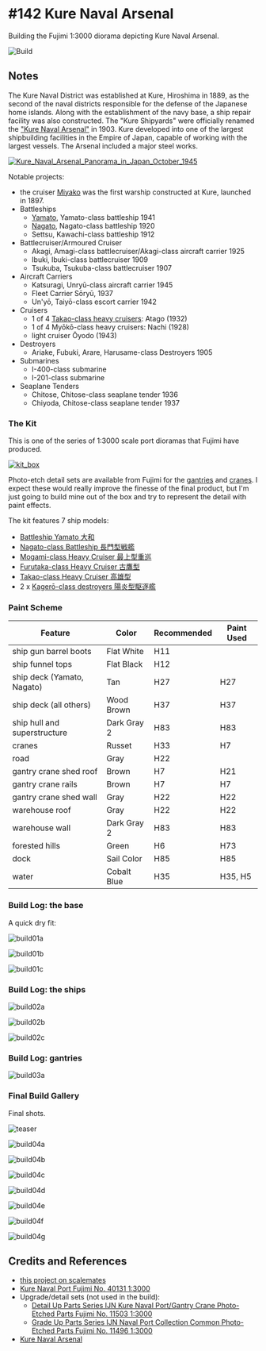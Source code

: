 # #142 Kure Naval Arsenal

Building the Fujimi 1:3000 diorama depicting Kure Naval Arsenal.

![Build](./assets/KureNavalArsenal_build.jpg?raw=true)

## Notes

The Kure Naval District was established at Kure, Hiroshima in 1889, as the second of the naval districts responsible for the defense of the Japanese home islands. Along with the establishment of the navy base, a ship repair facility was also constructed.  The "Kure Shipyards" were officially renamed the
["Kure Naval Arsenal"](https://en.wikipedia.org/wiki/Kure_Naval_Arsenal)
in 1903. Kure developed into one of the largest shipbuilding facilities in the Empire of Japan, capable of working with the largest vessels. The Arsenal included a major steel works.

[![Kure_Naval_Arsenal_Panorama_in_Japan_October_1945](./assets/Kure_Naval_Arsenal_Panorama_in_Japan_October_1945.jpg)](https://en.wikipedia.org/wiki/Kure_Naval_Arsenal)

Notable projects:

* the cruiser [Miyako](https://en.wikipedia.org/wiki/Japanese_cruiser_Miyako) was the first warship constructed at Kure, launched in 1897.
* Battleships
    * [Yamato](https://en.wikipedia.org/wiki/Japanese_battleship_Yamato), Yamato-class battleship 1941
    * [Nagato](https://en.wikipedia.org/wiki/Japanese_battleship_Nagato), Nagato-class battleship 1920
    * Settsu, Kawachi-class battleship 1912
* Battlecruiser/Armoured Cruiser
    * Akagi, Amagi-class battlecruiser/Akagi-class aircraft carrier 1925
    * Ibuki, Ibuki-class battlecruiser 1909
    * Tsukuba, Tsukuba-class battlecruiser 1907
* Aircraft Carriers
    * Katsuragi, Unryū-class aircraft carrier 1945
    * Fleet Carrier Sōryū, 1937
    * Un'yō, Taiyō-class escort carrier 1942
* Cruisers
    * 1 of 4 [Takao-class heavy cruisers](https://en.wikipedia.org/wiki/Takao-class_cruiser): Atago (1932)
    * 1 of 4 Myōkō-class heavy cruisers: Nachi (1928)
    * light cruiser Ōyodo (1943)
* Destroyers
    * Ariake, Fubuki, Arare, Harusame-class Destroyers 1905
* Submarines
    * I-400-class submarine
    * I-201-class submarine
* Seaplane Tenders
    * Chitose, Chitose-class seaplane tender 1936
    * Chiyoda, Chitose-class seaplane tender 1937

### The Kit

This is one of the series of 1:3000 scale port dioramas that Fujimi have produced.

[![kit_box](./assets/kit_box.jpg)](https://www.scalemates.com/kits/fujimi-40131-kure-naval-port--993916)

Photo-etch detail sets are available from Fujimi for the
[gantries](https://www.scalemates.com/kits/fujimi-11503-ijn-kure-naval-port-gantry-crane-photo-etched-parts--1028650)
and
[cranes](https://www.scalemates.com/kits/fujimi-11496-ijn-naval-port-collection-common-photo-etched-parts--1019727).
I expect these would really improve the finesse of the final product, but I'm just going to build mine out of the box and try to represent the detail with paint effects.

The kit features 7 ship models:

* [Battleship Yamato ⼤和](https://en.wikipedia.org/wiki/Japanese_battleship_Yamato)
* [Nagato-class Battleship 長門型戦艦](https://en.wikipedia.org/wiki/Nagato-class_battleship)
* [Mogami-class Heavy Cruiser 最上型重巡](https://en.wikipedia.org/wiki/Mogami-class_cruiser)
* [Furutaka-class Heavy Cruiser 古鷹型](https://en.wikipedia.org/wiki/Furutaka-class_cruiser)
* [Takao-class Heavy Cruiser ⾼雄型](https://en.wikipedia.org/wiki/Takao-class_cruiser)
* 2 x [Kagerō-class destroyers 陽炎型駆逐艦](https://en.wikipedia.org/wiki/Kager%C5%8D-class_destroyer)

### Paint Scheme

| Feature                      | Color                | Recommended | Paint Used |
|------------------------------|----------------------|-------------|------------|
| ship gun barrel boots        | Flat White           | H11         |            |
| ship funnel tops             | Flat Black           | H12         |            |
| ship deck (Yamato, Nagato)   | Tan                  | H27         | H27        |
| ship deck (all others)       | Wood Brown           | H37         | H37        |
| ship hull and superstructure | Dark Gray 2          | H83         | H83        |
| cranes                       | Russet               | H33         | H7         |
| road                         | Gray                 | H22         |            |
| gantry crane shed roof       | Brown                | H7          | H21        |
| gantry crane rails           | Brown                | H7          | H7         |
| gantry crane shed wall       | Gray                 | H22         | H22        |
| warehouse roof               | Gray                 | H22         | H22        |
| warehouse wall               | Dark Gray 2          | H83         | H83        |
| forested hills               | Green                | H6          | H73        |
| dock                         | Sail Color           | H85         | H85        |
| water                        | Cobalt Blue          | H35         | H35, H5    |

### Build Log: the base

A quick dry fit:

![build01a](./assets/build01a.jpg?raw=true)

![build01b](./assets/build01b.jpg?raw=true)

![build01c](./assets/build01c.jpg?raw=true)

### Build Log: the ships

![build02a](./assets/build02a.jpg?raw=true)

![build02b](./assets/build02b.jpg?raw=true)

![build02c](./assets/build02c.jpg?raw=true)

### Build Log: gantries

![build03a](./assets/build03a.jpg?raw=true)

### Final Build Gallery

Final shots.

![teaser](./assets/teaser.jpg?raw=true)

![build04a](./assets/build04a.jpg?raw=true)

![build04b](./assets/build04b.jpg?raw=true)

![build04c](./assets/build04c.jpg?raw=true)

![build04d](./assets/build04d.jpg?raw=true)

![build04e](./assets/build04e.jpg?raw=true)

![build04f](./assets/build04f.jpg?raw=true)

![build04g](./assets/build04g.jpg?raw=true)

## Credits and References

* [this project on scalemates](https://www.scalemates.com/profiles/mate.php?id=74137&p=projects&project=191837)
* [Kure Naval Port Fujimi No. 40131 1:3000](https://www.scalemates.com/kits/fujimi-40131-kure-naval-port--993916)
* Upgrade/detail sets (not used in the build):
    * [Detail Up Parts Series IJN Kure Naval Port/Gantry Crane Photo-Etched Parts Fujimi No. 11503 1:3000](https://www.scalemates.com/kits/fujimi-11503-ijn-kure-naval-port-gantry-crane-photo-etched-parts--1028650)
    * [Grade Up Parts Series IJN Naval Port Collection Common Photo-Etched Parts Fujimi No. 11496 1:3000](https://www.scalemates.com/kits/fujimi-11496-ijn-naval-port-collection-common-photo-etched-parts--1019727)
* [Kure Naval Arsenal](https://en.wikipedia.org/wiki/Kure_Naval_Arsenal)
